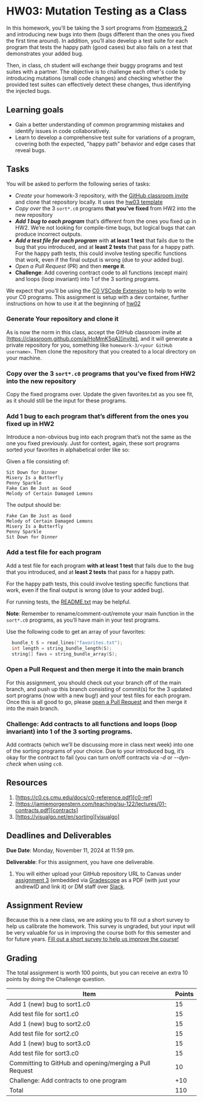 # HW03: Mutation Testing as a Class

In this homework, you’ll be taking the 3 sort programs from
[Homework 2][hw02-gh] and introducing new bugs into them (bugs different than
the ones you fixed the first time around). In addition, you’ll also develop a
test suite for each program that tests the happy path (good cases) but also
fails on a test that demonstrates your added bug.

Then, in class, ch student will exchange their
buggy programs and test suites with a partner. The objective is to challenge
each other's code by introducing mutations (small code changes) and checking
whether the provided test suites can effectively detect these changes, thus
identifying the injected bugs.

## Learning goals
- Gain a better understanding of common programming mistakes and identify
  issues in code collaboratively.
- Learn to develop a comprehensive test suite for variations of a program,
  covering both the expected, "happy path" behavior and edge cases that reveal bugs.

## Tasks
You will be asked to perform the following series of tasks:

- *Create* your homework-3 repository, with the [GitHub classroom invite][invite]
  and clone that repository locally. It uses the [hw03 template][hw03-link]
- *Copy over* the 3 `sort*.c0` programs **that you’ve fixed** from HW2 into the
  new repository
- ***Add 1 bug to each program*** that’s different from the ones you fixed up in
  HW2. We’re not looking for compile-time bugs, but logical bugs that can
  produce incorrect outputs.
- ***Add a test file for each program*** with **at least 1 test** that fails due
  to the bug that you introduced, and at **least 2 tests** that pass for a happy
  path. For the happy path tests, this could involve testing specific functions
  that work, even if the final output is wrong (due to your added bug).
- *Open a Pull Request* (PR) and then **merge it**.
- **Challenge**: Add covering contract code to all functions (except main) and
  loops (loop invariant) into 1 of the 3 sorting programs.

We expect that you’ll be using the [C0 VSCode Extension][c0-vscode] to help
to write your C0 programs. This assignment is setup with a dev container, further instructions on how to use it at the beginning of [hw02](https://github.com/CMU-07-120/intro-to-software-construction/blob/main/homework2.md)

### Generate Your repository and clone it
As is now the norm in this class, accept the GitHub classroom invite
at [https://classroom.github.com/a/HoMmK5qA][invite], and it will generate a
private repository for you, something like `homework-3/<your GitHub username>`.
Then clone the repository that you created to a local directory on your machine.

### Copy over the 3 `sort*.c0` programs that you’ve fixed from HW2 into the new repository

Copy the fixed programs over. Update the given favorites.txt as you see fit, as
it should still be the input for these programs.

### Add 1 bug to each program that’s different from the ones you fixed up in HW2

Introduce a non-obvious bug into each program that’s not the same as the one you
fixed previously. Just for context, again, these sort programs sorted your
favorites in alphabetical order like so:

Given a file consisting of:

```
Sit Down for Dinner
Misery Is a Butterfly
Penny Sparkle
Fake Can Be Just as Good
Melody of Certain Damaged Lemons
```

The output should be:

```
Fake Can Be Just as Good
Melody of Certain Damaged Lemons
Misery Is a Butterfly
Penny Sparkle
Sit Down for Dinner
```

### Add a test file for each program

Add a test file for each program **with at least 1 test** that fails due to the
bug that you introduced, and at **least 2 tests** that pass for a happy path.

For the happy path tests, this could involve testing specific functions that
work, even if the final output is wrong (due to your added bug).

For running tests, the [README.txt][readme.txt] may be helpful.

**Note**: Remember to rename/comment-out/remote your main function in the
`sort*.c0` programs, as you’ll have main in your test programs.

Use the following code to get an array of your favorites:

```c
  bundle_t S = read_lines("favorites.txt");
  int length = string_bundle_length(S);
  string[] favs = string_bundle_array(S);
```
### Open a Pull Request and then merge it into the main branch

For this assignment, you should check out your branch off of the main branch,
and push up this branch consisting of commit(s) for the 3 updated sort
programs (now with a new bug!) and your test files for each program. Once this
is all good to go, please [open a Pull Request][gh-pr] and then merge it into
the main branch.

### **Challenge**: Add contracts to all functions and loops (loop invariant) into 1 of the 3 sorting programs.

Add contracts (which we’ll be discussing more in class next week)  into one of
the sorting programs of your choice. Due to your introduced bug, it’s okay for
the contract to fail (you can turn on/off contracts via *-d* or *--dyn-check*
when using `cc0`.

## Resources
1. [https://c0.cs.cmu.edu/docs/c0-reference.pdf][c0-ref]
2. [https://jamiemorgenstern.com/teaching/su-122/lectures/01-contracts.pdf][contracts]
2. [https://visualgo.net/en/sorting][visualgo]

## Deadlines and Deliverables
**Due Date**: Monday, November 11, 2024 at 11:59 pm.

**Deliverable**: For this assignment, you have one deliverable.
1) You will either upload your GitHub repository URL to Canvas under
[assignment 3][canvas-3] (embedded via [Gradescope][gradescope] as a PDF
(with just your andrewID and link it) or DM staff over
[Slack][slack].

## Assignment Review
Because this is a new class, we are asking you to fill out a short survey to
help us calibrate the homework.  This survey is ungraded, but your input will be
very valuable for us in improving the course both for this semester and for
future years. [Fill out a short survey to help us improve the course!][survey]

## Grading
The total assignment is worth 100 points, but you can receive an extra 10 points
by doing the Challenge question.

| Item        | Points    |
| ----------- | ----------- |
| Add 1 (new) bug to sort1.c0 | 15  |
| Add test file for sort1.c0 | 15   |
| Add 1 (new) bug to sort2.c0 | 15  |
| Add test file for sort2.c0 | 15   |
| Add 1 (new) bug to sort3.c0 | 15  |
| Add test file for sort3.c0 | 15   |
| Committing to GitHub and opening/merging a Pull Request | 10 |
| Challenge: Add contracts to one program | +10 |
| Total       | 110         |


[c0-ref]: https://c0.cs.cmu.edu/docs/c0-reference.pdf
[c0-vscode]: https://marketplace.visualstudio.com/items?itemName=15122staff.c0-lsp
[canvas-3]: https://canvas.cmu.edu/courses/36702/assignments/651384
[contracts]: https://jamiemorgenstern.com/teaching/su-122/lectures/01-contracts.pdf
[hw02-gh]: https://github.com/CMU-07-120/intro-to-software-construction/blob/main/homework2.md
[hw03-link]: https://github.com/CMU-07-120/hw03
[gh-pr]: https://docs.github.com/en/pull-requests/collaborating-with-pull-requests/proposing-changes-to-your-work-with-pull-requests/creating-a-pull-request
[gradescope]: https://www.gradescope.com/courses/898389
[invite]: https://classroom.github.com/a/hVK3-8LH
[readme.txt]: https://github.com/CMU-07-120/hw03/blob/main/README.txt
[slack]: https://join.slack.com/t/cmu-07-120-f24/shared_invite/zt-2ssun469g-qbYJWSR9VWDWmX84pT5B~A
[survey]: https://forms.gle/fuVse4LrpHKQYNcW8
[visualgo]: https://visualgo.net/en/sorting
